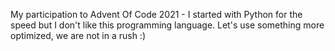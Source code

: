 My participation to Advent Of Code 2021 - I started with Python for the speed but I don't like this programming language. Let's use something more optimized, we are not in a rush :)

